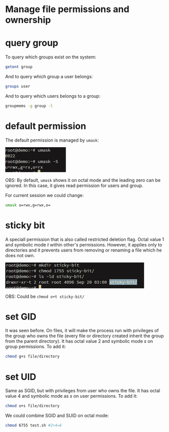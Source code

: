 # Manage file permissions and ownership


# query group

To query which groups exist on the system:
```bash
getent group
```

And to query which group a user belongs:
```bash
groups user
```

And to query which users belongs to a group:
```bash
groupmems -g group -l
```


# default permission

The default permission is managed by ``umask``:

![umask](../images/umask.png)

OBS: By default, ``umask`` shows it on octal mode and the leading zero can be ignored. In this case, it gives read permission for users and group.

For current session we could change:
```bash
umask u=rwx,g=rwx,o=
```

# sticky bit

A speciall permission that is also called restricted deletion flag. Octal value 1 and symbolic mode *t* within other's permissions. However, it applies only to directories and it prevents users from removing or renaming a file which he does not own.

![stickybit](../images/stickybit.png)


OBS: Could be ``chmod o+t sticky-bit/``


# set GID

It was seen before. On files, it will make the process run with privileges of the group who owns the file (every file or directory created inherit the group from the parent directory). It has octal value 2 and symbolic mode *s* on group permissions. To add it:
```bash
chmod g+s file/directory
```

# set UID

Same as SGID, but with privileges from user who owns the file. It has octal value 4 and symbolic mode as *s* on user permissions. To add it:
```bash
chmod u+s file/directory
```

We could combine SGID and SUID on octal mode:
```bash
chmod 6755 test.sh #2+4=6
```